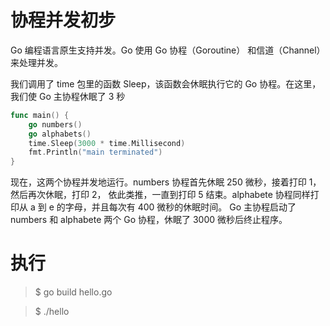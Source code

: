 协程并发初步
==========
Go 编程语言原生支持并发。Go 使用 Go 协程（Goroutine） 和信道（Channel）来处理并发。

我们调用了 time 包里的函数 Sleep，该函数会休眠执行它的 Go 协程。在这里，我们使 Go 主协程休眠了 3 秒

```go
func main() {  
    go numbers()
    go alphabets()
    time.Sleep(3000 * time.Millisecond)
    fmt.Println("main terminated")
}
```

现在，这两个协程并发地运行。numbers 协程首先休眠 250 微秒，接着打印 1，然后再次休眠，打印 2，
依此类推，一直到打印 5 结束。alphabete 协程同样打印从 a 到 e 的字母，并且每次有 400 微秒的休眠时间。 
Go 主协程启动了 numbers 和 alphabete 两个 Go 协程，休眠了 3000 微秒后终止程序。


执行
===
> $ go build hello.go

> $ ./hello